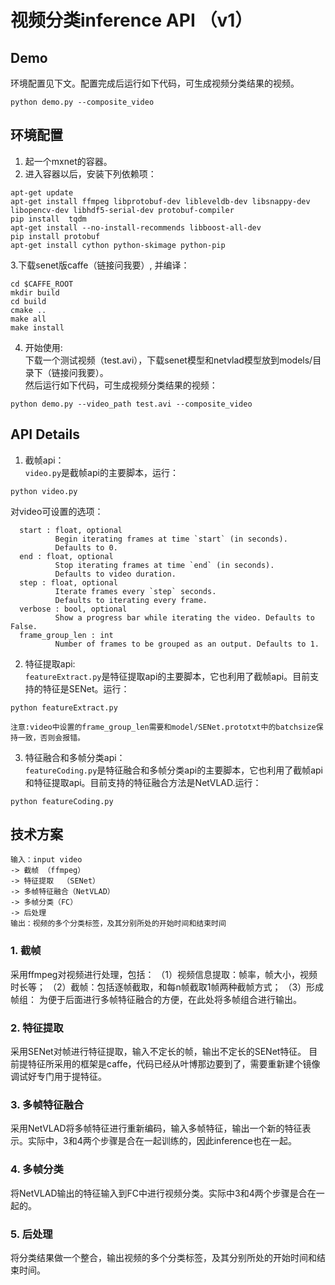 # 视频分类inference API （v1）
## Demo
环境配置见下文。配置完成后运行如下代码，可生成视频分类结果的视频。

```
python demo.py --composite_video
```

## 环境配置
1. 起一个mxnet的容器。
2. 进入容器以后，安装下列依赖项：
  ```
  apt-get update
  apt-get install ffmpeg libprotobuf-dev libleveldb-dev libsnappy-dev libopencv-dev libhdf5-serial-dev protobuf-compiler
  pip install  tqdm
apt-get install --no-install-recommends libboost-all-dev
pip install protobuf
apt-get install cython python-skimage python-pip
  ```

3.下载senet版caffe（链接问我要）,	并编译：
  ```
  cd $CAFFE_ROOT
  mkdir build
  cd build
  cmake ..
  make all
  make install
  ```

4. 开始使用:    
下载一个测试视频（test.avi），下载senet模型和netvlad模型放到models/目录下（链接问我要）。    
然后运行如下代码，可生成视频分类结果的视频：
```
python demo.py --video_path test.avi --composite_video
```

## API Details
1. 截帧api：      
`video.py`是截帧api的主要脚本，运行：
```
python video.py
```
对video可设置的选项：
  ```
	start : float, optional
			Begin iterating frames at time `start` (in seconds).
			Defaults to 0.
	end : float, optional
			Stop iterating frames at time `end` (in seconds).
			Defaults to video duration.
	step : float, optional
			Iterate frames every `step` seconds.
			Defaults to iterating every frame.
	verbose : bool, optional
			Show a progress bar while iterating the video. Defaults to False.
	frame_group_len : int
			Number of frames to be grouped as an output. Defaults to 1.
  ```

2. 特征提取api:    
`featureExtract.py`是特征提取api的主要脚本，它也利用了截帧api。目前支持的特征是SENet。运行：
```
python featureExtract.py
```
```
注意:video中设置的frame_group_len需要和model/SENet.prototxt中的batchsize保持一致，否则会报错。
```

3. 特征融合和多帧分类api：    
`featureCoding.py`是特征融合和多帧分类api的主要脚本，它也利用了截帧api和特征提取api。目前支持的特征融合方法是NetVLAD.运行：
```
python featureCoding.py
```

## 技术方案
```
输入：input video
-> 截帧 （ffmpeg）
-> 特征提取  （SENet）
-> 多帧特征融合（NetVLAD）
-> 多帧分类（FC）
-> 后处理
输出：视频的多个分类标签，及其分别所处的开始时间和结束时间
```

### 1. 截帧
采用ffmpeg对视频进行处理，包括：
（1）视频信息提取：帧率，帧大小，视频时长等；
（2）截帧：包括逐帧截取，和每n帧截取1帧两种截帧方式；
（3）形成帧组： 为便于后面进行多帧特征融合的方便，在此处将多帧组合进行输出。

### 2. 特征提取
采用SENet对帧进行特征提取，输入不定长的帧，输出不定长的SENet特征。
目前提特征所采用的框架是caffe，代码已经从叶博那边要到了，需要重新建个镜像调试好专门用于提特征。

### 3. 多帧特征融合
采用NetVLAD将多帧特征进行重新编码，输入多帧特征，输出一个新的特征表示。实际中，3和4两个步骤是合在一起训练的，因此inference也在一起。

### 4. 多帧分类
将NetVLAD输出的特征输入到FC中进行视频分类。实际中3和4两个步骤是合在一起的。

### 5. 后处理
将分类结果做一个整合，输出视频的多个分类标签，及其分别所处的开始时间和结束时间。
